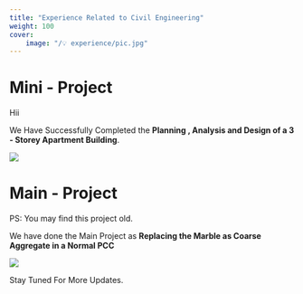 ```yaml
---
title: "Experience Related to Civil Engineering"
weight: 100
cover:
    image: "/💡 experience/pic.jpg"
---
```

# Mini - Project

Hii 

We Have Successfully Completed the **Planning , Analysis and Design of a 3 - Storey Apartment Building**.

![](/experience/pic1.jpg)

# Main - Project

PS: You may find this project old.

We have done the Main Project as **Replacing the Marble as Coarse Aggregate in a Normal PCC**

![](/experience/pic2.jpeg)

Stay Tuned For More Updates.


